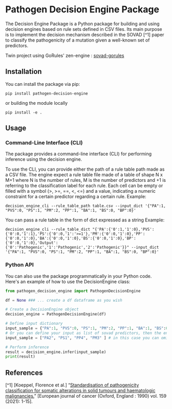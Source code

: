 # Pathogen Decision Engine Package

The Decision Engine Package is a Python package for building and using decision engines based on rule sets defined in CSV files.
Its main purpose is to implement the decision mechanism described in the SOVAD [^1] paper to classify the pathogenicity of a mutation given a well-known set of predictors.

Twin project using GoRules' zen-engine : [sovad-gorules](https://github.com/bergo-bioinfo/sovad_gorules)


## Installation

You can install the package via pip:

    pip install pathogen-decision-engine

or building the module locally

    pip install -e .

## Usage

### Command-Line Interface (CLI)

The package provides a command-line interface (CLI) for performing inference using the decision engine. 

To use the CLI, you can provide either the path of a rule table path made as a CSV file. The engine expect a rule table file made of a table of shape N x M+1 where N is the number of rules, M is the number of predictors and +1 is referring to the classification label for each rule. 
Each cell can be empty or filled with a symbol (>, >=, ==, <, <=) and a value, indicating a numeric constraint for a certain predictor regarding a certain rule.
Example:

    decision_engine_cli --rule_table_path table.csv --input_dict '{"PA":1, "PVS":0, "PS":1, "PM":2, "PP":1, "BA":1, "BS":0, "BP":0}'

You can pass a rule table in the form of dict expressed as a string
Example:

    decision_engine_cli --rule_table_dict "{'PA':{'0':1,'1':0},'PVS':{'0':0,'1':1},'PS':{'0':0,'1':'>=1'},'PM':{'0':0,'1':0},'PP':{'0':0,'1':0},'BA':{'0':0,'1':0},'BS':{'0':0,'1':0},'BP':{'0':0,'1':0},'Output':{'0':'Pathogenic','1':'Pathogenic','2':'Pathogenic'}}" --input_dict '{"PA":1, "PVS":0, "PS":1, "PM":2, "PP":1, "BA":1, "BS":0, "BP":0}'


### Python API

You can also use the package programmatically in your Python code. Here's an example of how to use the DecisionEngine class:

```python
from pathogen_decision_engine import PathogenDecisionEngine

df = None ### ... create a df dataframe as you wish

# Create a DecisionEngine object
decision_engine = PathogenDecisionEngine(df)

# Define input dictionary
input_sample = {"PA":1, "PVS":0, "PS":1, "PM":2, "PP":1, "BA":1, "BS":0, "BP":0}
# Or you can define your input as list of sovad predictors, then the engine will take care of the counting:
input_sample = ["PA2", "PS1", "PP4", "PM3" ] # in this case you can omit the predictors with 0 count

# Perform inference
result = decision_engine.infer(input_sample)
print(result)
```


## References
[^1] [Koeppel, Florence et al.] “[Standardisation of pathogenicity classification for somatic alterations in solid tumours and haematologic malignancies.](doi:10.1016/j.ejca.2021.08.047)” [European journal of cancer (Oxford, England : 1990) vol. 159 (2021): 1-15]. 
